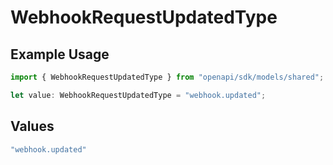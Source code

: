 # WebhookRequestUpdatedType

## Example Usage

```typescript
import { WebhookRequestUpdatedType } from "openapi/sdk/models/shared";

let value: WebhookRequestUpdatedType = "webhook.updated";
```

## Values

```typescript
"webhook.updated"
```